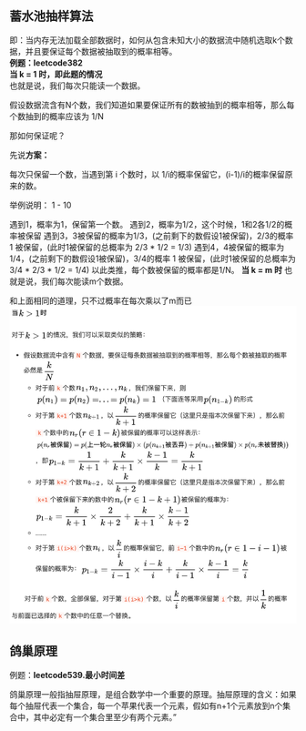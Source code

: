 ## 蓄水池抽样算法
即：当内存无法加载全部数据时，如何从包含未知大小的数据流中随机选取k个数据，并且要保证每个数据被抽取到的概率相等。  
**例题：leetcode382**   
**当 k = 1 时，即此题的情况**  
也就是说，我们每次只能读一个数据。

假设数据流含有N个数，我们知道如果要保证所有的数被抽到的概率相等，那么每个数抽到的概率应该为 1/N

那如何保证呢？

先说**方案：**

每次只保留一个数，当遇到第 i 个数时，以 1/i的概率保留它，(i-1)/i的概率保留原来的数。

举例说明： 1 - 10

遇到1，概率为1，保留第一个数。
遇到2，概率为1/2，这个时候，1和2各1/2的概率被保留
遇到3，3被保留的概率为1/3，(之前剩下的数假设1被保留)，2/3的概率 1 被保留，(此时1被保留的总概率为 2/3 * 1/2 = 1/3)
遇到4，4被保留的概率为1/4，(之前剩下的数假设1被保留)，3/4的概率 1 被保留，(此时1被保留的总概率为 3/4 * 2/3 * 1/2 = 1/4)
以此类推，每个数被保留的概率都是1/N。
**当 k = m 时**
也就是说，我们每次能读m个数据。

和上面相同的道理，只不过概率在每次乘以了m而已
![reservoirAlgorithm](../.vuepress/public/img/reservoirAlgorithm.jpg)

## 鸽巢原理  
例题：**leetcode539.最小时间差**  

鸽巢原理一般指抽屉原理，是组合数学中一个重要的原理。抽屉原理的含义：如果每个抽屉代表一个集合，每一个苹果代表一个元素，假如有n+1个元素放到n个集合中，其中必定有一个集合里至少有两个元素。”